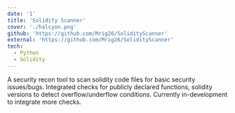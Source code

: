 ```yaml
---
date: '1'
title: 'Solidity Scanner'
cover: './halcyon.png'
github: 'https://github.com/Mrig26/SolidityScanner'
external: 'https://github.com/Mrig26/SolidityScanner'
tech:
  - Python
  - Solidity
---
```


A security recon tool to scan solidity code files for basic security issues/bugs. Integrated checks for publicly declared functions, solidity versions to detect overflow/underflow conditions. Currently in-development to integrate more checks.
